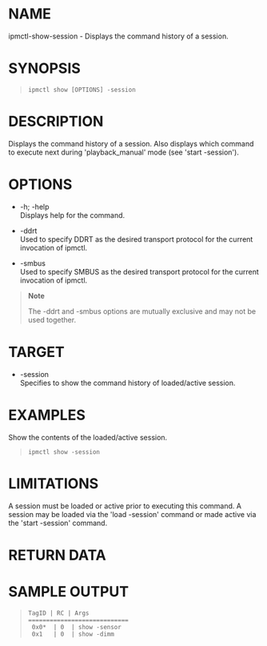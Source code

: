 # NAME

ipmctl-show-session - Displays the command history of a session.

# SYNOPSIS

> 
> 
>     ipmctl show [OPTIONS] -session

# DESCRIPTION

Displays the command history of a session. Also displays which command
to execute next during 'playback\_manual' mode (see 'start -session').

# OPTIONS

  - \-h; -help  
    Displays help for the command.

  - \-ddrt  
    Used to specify DDRT as the desired transport protocol for the
    current invocation of ipmctl.

  - \-smbus  
    Used to specify SMBUS as the desired transport protocol for the
    current invocation of ipmctl.

> **Note**
> 
> The -ddrt and -smbus options are mutually exclusive and may not be
> used together.

# TARGET

  - \-session  
    Specifies to show the command history of loaded/active session.

# EXAMPLES

Show the contents of the loaded/active session.

> 
> 
>     ipmctl show -session

# LIMITATIONS

A session must be loaded or active prior to executing this command. A
session may be loaded via the 'load -session' command or made active via
the 'start -session' command.

# RETURN DATA

# SAMPLE OUTPUT

> 
> 
>     TagID | RC | Args
>     ============================
>      0x0*  | 0  | show -sensor
>      0x1   | 0  | show -dimm
